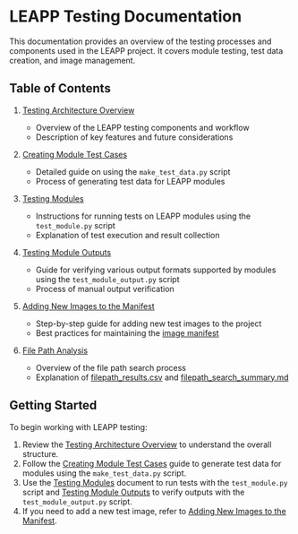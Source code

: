 # LEAPP Testing Documentation

This documentation provides an overview of the testing processes and components used in the LEAPP project. It covers module testing, test data creation, and image management.

## Table of Contents

1. [Testing Architecture Overview](testing_architecture_overview.md)
   - Overview of the LEAPP testing components and workflow
   - Description of key features and future considerations

2. [Creating Module Test Cases](create_module_test_cases.md)
   - Detailed guide on using the `make_test_data.py` script
   - Process of generating test data for LEAPP modules

3. [Testing Modules](testing_modules.md)
   - Instructions for running tests on LEAPP modules using the `test_module.py` script
   - Explanation of test execution and result collection

4. [Testing Module Outputs](testing_module_outputs.md)
   - Guide for verifying various output formats supported by modules using the `test_module_output.py` script
   - Process of manual output verification

5. [Adding New Images to the Manifest](guide_adding_images.md)
   - Step-by-step guide for adding new test images to the project
   - Best practices for maintaining the [image manifest](../../image_manifest.json)

6. [File Path Analysis](filepath_analysis.md)
   - Overview of the file path search process
   - Explanation of [filepath_results.csv](../filepath_results.csv) and [filepath_search_summary.md](../filepath_search_summary.md)

## Getting Started

To begin working with LEAPP testing:

1. Review the [Testing Architecture Overview](testing_architecture_overview.md) to understand the overall structure.
2. Follow the [Creating Module Test Cases](create_module_test_cases.md) guide to generate test data for modules using the `make_test_data.py` script.
3. Use the [Testing Modules](testing_modules.md) document to run tests with the `test_module.py` script and [Testing Module Outputs](testing_module_outputs.md) to verify outputs with the `test_module_output.py` script.
4. If you need to add a new test image, refer to [Adding New Images to the Manifest](guide_adding_images.md).


